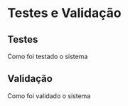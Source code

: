 # Testes e Validação

## Testes

Como foi testado o sistema

## Validação

Como foi validado o sistema

